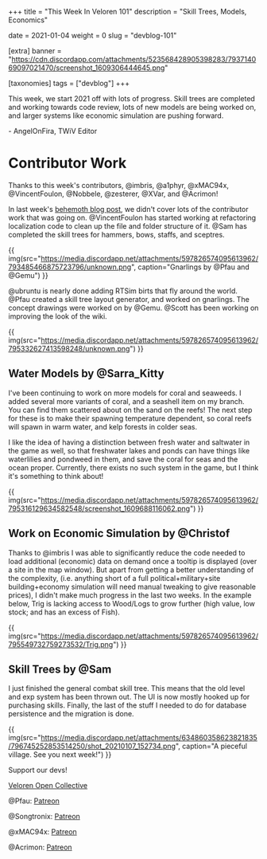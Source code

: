 +++
title = "This Week In Veloren 101"
description = "Skill Trees, Models, Economics"

date = 2021-01-04
weight = 0
slug = "devblog-101"

[extra]
banner = "https://cdn.discordapp.com/attachments/523568428905398283/793714069097021470/screenshot_1609306444645.png"

[taxonomies]
tags = ["devblog"]
+++

This week, we start 2021 off with lots of progress. Skill trees are completed
and working towards code review, lots of new models are being worked on, and
larger systems like economic simulation are pushing forward.

\- AngelOnFira, TWiV Editor

# Contributor Work

Thanks to this week's contributors, @imbris, @a1phyr, @xMAC94x, @VincentFoulon,
@Nobbele, @zesterer, @XVar, and @Acrimon!

In last week's [behemoth blog post](https://veloren.net/devblog-100/), we didn't
cover lots of the contributor work that was going on. @VincentFoulon has started
working at refactoring localization code to clean up the file and folder
structure of it. @Sam has completed the skill trees for hammers, bows, staffs,
and sceptres.

{{
    img(src="https://media.discordapp.net/attachments/597826574095613962/793485466875723796/unknown.png",
    caption="Gnarlings by @Pfau and @Gemu")
}}

@ubruntu is nearly done adding RTSim birts that fly around the world. @Pfau
created a skill tree layout generator, and worked on gnarlings. The concept
drawings were worked on by @Gemu. @Scott has been working on improving the look
of the wiki.

{{
    img(src="https://media.discordapp.net/attachments/597826574095613962/795332627413598248/unknown.png")
}}

## Water Models by @Sarra_Kitty

I've been continuing to work on more models for coral and seaweeds. I added
several more variants of coral, and a seashell item on my branch. You can find
them scattered about on the sand on the reefs! The next step for these is to
make their spawning temperature dependent, so coral reefs will spawn in warm
water, and kelp forests in colder seas.

I like the idea of having a distinction between fresh water and saltwater in the
game as well, so that freshwater lakes and ponds can have things like
waterlilies and pondweed in them, and save the coral for seas and the ocean
proper. Currently, there exists no such system in the game, but I think it's
something to think about!

{{
    img(src="https://media.discordapp.net/attachments/597826574095613962/795316129634582548/screenshot_1609688116062.png")
}}

## Work on Economic Simulation by @Christof

Thanks to @imbris I was able to significantly reduce the code needed to load
additional (economic) data on demand once a tooltip is displayed (over a site in
the map window). But apart from getting a better understanding of the
complexity, (i.e. anything short of a full political+military+site
building+economy simulation will need manual tweaking to give reasonable
prices), I didn't make much progress in the last two weeks. In the example
below, Trig is lacking access to Wood/Logs to grow further (high value, low
stock; and has an excess of Fish).

{{
    img(src="https://media.discordapp.net/attachments/597826574095613962/795549732759273532/Trig.png")
}}

## Skill Trees by @Sam

I just finished the general combat skill tree. This means that the old level and
exp system has been thrown out. The UI is now mostly hooked up for purchasing
skills. Finally, the last of the stuff I needed to do for database persistence
and the migration is done.

{{
    img(src="https://media.discordapp.net/attachments/634860358623821835/796745252853514250/shot_20210107_152734.png",
    caption="A pieceful village. See you next week!")
}}

Support our devs!

[Veloren Open Collective](https://opencollective.com/veloren)

@Pfau: [Patreon](https://www.patreon.com/pfau)

@Songtronix: [Patreon](https://www.patreon.com/songtronix)

@xMAC94x: [Patreon](https://www.patreon.com/xmac94x)

@Acrimon: [Patreon](https://www.patreon.com/acrimon)
